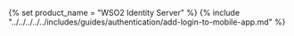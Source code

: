 {% set product_name = "WSO2 Identity Server" %}
{% include "../../../../../includes/guides/authentication/add-login-to-mobile-app.md" %}